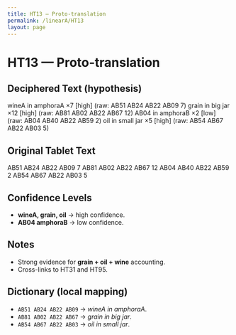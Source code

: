 ```yaml
---
title: HT13 — Proto-translation
permalink: /linearA/HT13
layout: page
---
```


# HT13 — Proto-translation

## Deciphered Text (hypothesis)

wineA in amphoraA ×7     [high]   (raw: AB51 AB24 AB22 AB09 7)
grain in big jar ×12     [high]   (raw: AB81 AB02 AB22 AB67 12)
AB04 in amphoraB ×2      [low]    (raw: AB04 AB40 AB22 AB59 2)
oil in small jar ×5      [high]   (raw: AB54 AB67 AB22 AB03 5)

## Original Tablet Text
AB51 AB24 AB22 AB09 7
AB81 AB02 AB22 AB67 12
AB04 AB40 AB22 AB59 2
AB54 AB67 AB22 AB03 5

## Confidence Levels
- **wineA, grain, oil** → high confidence.  
- **AB04 amphoraB** → low confidence.  

## Notes
- Strong evidence for **grain + oil + wine** accounting.  
- Cross-links to HT31 and HT95.  

## Dictionary (local mapping)
- `AB51 AB24 AB22 AB09` → *wineA in amphoraA*.  
- `AB81 AB02 AB22 AB67` → *grain in big jar*.  
- `AB54 AB67 AB22 AB03` → *oil in small jar*.  